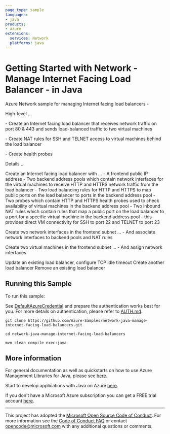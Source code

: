 ```yaml
---
page_type: sample
languages:
- java
products:
- azure
extensions:
  services: Network
  platforms: java
---
```


# Getting Started with Network - Manage Internet Facing Load Balancer - in Java #


  Azure Network sample for managing Internet facing load balancers -
  <p>
  High-level ...
  <p>
  - Create an Internet facing load balancer that receives network traffic on
  port 80 &amp; 443 and sends load-balanced traffic to two virtual machines
  <p>
  - Create NAT rules for SSH and TELNET access to virtual
  machines behind the load balancer
  <p>
  - Create health probes
  <p>
  Details ...
  <p>
  Create an Internet facing load balancer with ...
  - A frontend public IP address
  - Two backend address pools which contain network interfaces for the virtual
  machines to receive HTTP and HTTPS network traffic from the load balancer
  - Two load balancing rules for HTTP and HTTPS to map public ports on the load
  balancer to ports in the backend address pool
  - Two probes which contain HTTP and HTTPS health probes used to check availability
  of virtual machines in the backend address pool
  - Two inbound NAT rules which contain rules that map a public port on the load
  balancer to a port for a specific virtual machine in the backend address pool
  - this provides direct VM connectivity for SSH to port 22 and TELNET to port 23
  <p>
  Create two network interfaces in the frontend subnet ...
  - And associate network interfaces to backend pools and NAT rules
  <p>
  Create two virtual machines in the frontend subnet ...
  - And assign network interfaces
  <p>
  Update an existing load balancer, configure TCP idle timeout
  Create another load balancer
  Remove an existing load balancer
 

## Running this Sample ##

To run this sample:

See [DefaultAzureCredential](https://github.com/Azure/azure-sdk-for-java/tree/main/sdk/identity/azure-identity#defaultazurecredential) and prepare the authentication works best for you. For more details on authentication, please refer to [AUTH.md](https://github.com/Azure/azure-sdk-for-java/blob/main/sdk/resourcemanager/docs/AUTH.md).

    git clone https://github.com/Azure-Samples/network-java-manage-internet-facing-load-balancers.git

    cd network-java-manage-internet-facing-load-balancers

    mvn clean compile exec:java

## More information ##

For general documentation as well as quickstarts on how to use Azure Management Libraries for Java, please see [here](https://aka.ms/azsdk/java/mgmt).

Start to develop applications with Java on Azure [here](http://azure.com/java).

If you don't have a Microsoft Azure subscription you can get a FREE trial account [here](http://go.microsoft.com/fwlink/?LinkId=330212).

---

This project has adopted the [Microsoft Open Source Code of Conduct](https://opensource.microsoft.com/codeofconduct/). For more information see the [Code of Conduct FAQ](https://opensource.microsoft.com/codeofconduct/faq/) or contact [opencode@microsoft.com](mailto:opencode@microsoft.com) with any additional questions or comments.